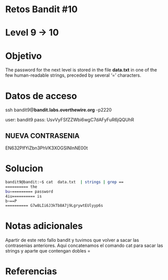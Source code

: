 # Retos Bandit  #10
# Level 9  -> 10

# Objetivo
The password for the next level is stored in the file **data.txt** in one of the few human-readable strings, preceded by several ‘=’ characters.

# Datos de acceso
ssh bandit9@**bandit.labs.overthewire.org** -p2220

user: bandit9
pass: UsvVyFSfZZWbi6wgC7dAFyFuR6jQQUhR


## NUEVA CONTRASENIA
EN632PlfYiZbn3PhVK3XOGSlNInNE00t

# Solucion 
```bash
bandit9@bandit:~$ cat  data.txt  | strings | grep ==
========== the
bu========== password
4iu========== is
b~==P
========== G7w8LIi6J3kTb8A7j9LgrywtEUlyyp6s
```

# Notas adicionales
Apartir  de este reto fallo bandit y tuvimos que volver a sacar las contrasenias anteriores.
Aqui concatenamos el comando  cat para sacar las strings y aparte que contengan dobles =

# Referencias 